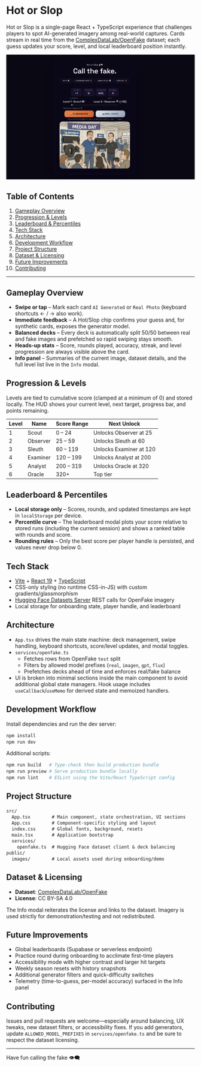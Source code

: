 # Hot or Slop

Hot or Slop is a single-page React + TypeScript experience that challenges players to spot AI-generated imagery among real-world captures. Cards stream in real time from the [ComplexDataLab/OpenFake](https://huggingface.co/datasets/ComplexDataLab/OpenFake) dataset; each guess updates your score, level, and local leaderboard position instantly.

<p align="center">
  <img src="docs/screenshot-main.png" alt="Hot or Slop main screen" width="520" />
</p>

## Table of Contents

1. [Gameplay Overview](#gameplay-overview)
2. [Progression & Levels](#progression--levels)
3. [Leaderboard & Percentiles](#leaderboard--percentiles)
4. [Tech Stack](#tech-stack)
5. [Architecture](#architecture)
6. [Development Workflow](#development-workflow)
7. [Project Structure](#project-structure)
8. [Dataset & Licensing](#dataset--licensing)
9. [Future Improvements](#future-improvements)
10. [Contributing](#contributing)

---

## Gameplay Overview

- **Swipe or tap** – Mark each card `AI Generated` or `Real Photo` (keyboard shortcuts ← / → also work).
- **Immediate feedback** – A Hot/Slop chip confirms your guess and, for synthetic cards, exposes the generator model.
- **Balanced decks** – Every deck is automatically split 50/50 between real and fake images and prefetched so rapid swiping stays smooth.
- **Heads-up stats** – Score, rounds played, accuracy, streak, and level progression are always visible above the card.
- **Info panel** – Summaries of the current image, dataset details, and the full level list live in the `Info` modal.

## Progression & Levels

Levels are tied to cumulative score (clamped at a minimum of 0) and stored locally. The HUD shows your current level, next target, progress bar, and points remaining.

| Level | Name     | Score Range | Next Unlock |
| ----- | -------- | ----------- | ----------- |
| 1     | Scout    | 0 – 24      | Unlocks Observer at 25 |
| 2     | Observer | 25 – 59     | Unlocks Sleuth at 60   |
| 3     | Sleuth   | 60 – 119    | Unlocks Examiner at 120 |
| 4     | Examiner | 120 – 199   | Unlocks Analyst at 200 |
| 5     | Analyst  | 200 – 319   | Unlocks Oracle at 320 |
| 6     | Oracle   | 320+        | Top tier |

## Leaderboard & Percentiles

- **Local storage only** – Scores, rounds, and updated timestamps are kept in `localStorage` per device.
- **Percentile curve** – The leaderboard modal plots your score relative to stored runs (including the current session) and shows a ranked table with rounds and score.
- **Rounding rules** – Only the best score per player handle is persisted, and values never drop below 0.

## Tech Stack

- [Vite](https://vitejs.dev/) + [React 19](https://react.dev/) + [TypeScript](https://www.typescriptlang.org/)
- CSS-only styling (no runtime CSS-in-JS) with custom gradients/glassmorphism
- [Hugging Face Datasets Server](https://huggingface.co/docs/datasets-server) REST calls for OpenFake imagery
- Local storage for onboarding state, player handle, and leaderboard

## Architecture

- `App.tsx` drives the main state machine: deck management, swipe handling, keyboard shortcuts, score/level updates, and modal toggles.
- `services/openfake.ts`
  - Fetches rows from OpenFake `test` split
  - Filters by allowed model prefixes (`real`, `imagen`, `gpt`, `flux`)
  - Prefetches decks ahead of time and enforces real/fake balance
- UI is broken into minimal sections inside the main component to avoid additional global state managers. Hook usage includes `useCallback`/`useMemo` for derived state and memoized handlers.

## Development Workflow

Install dependencies and run the dev server:

```bash
npm install
npm run dev
```

Additional scripts:

```bash
npm run build   # Type-check then build production bundle
npm run preview # Serve production bundle locally
npm run lint    # ESLint using the Vite/React TypeScript config
```

## Project Structure

```
src/
  App.tsx        # Main component, state orchestration, UI sections
  App.css        # Component-specific styling and layout
  index.css      # Global fonts, background, resets
  main.tsx       # Application bootstrap
  services/
    openfake.ts  # Hugging Face dataset client & deck balancing
public/
  images/        # Local assets used during onboarding/demo
```

## Dataset & Licensing

- **Dataset**: [ComplexDataLab/OpenFake](https://huggingface.co/datasets/ComplexDataLab/OpenFake)
- **License**: CC BY-SA 4.0

The Info modal reiterates the license and links to the dataset. Imagery is used strictly for demonstration/testing and not redistributed.

## Future Improvements

- Global leaderboards (Supabase or serverless endpoint)
- Practice round during onboarding to acclimate first-time players
- Accessibility mode with higher contrast and larger hit targets
- Weekly season resets with history snapshots
- Additional generator filters and quick-difficulty switches
- Telemetry (time-to-guess, per-model accuracy) surfaced in the Info panel

## Contributing

Issues and pull requests are welcome—especially around balancing, UX tweaks, new dataset filters, or accessibility fixes. If you add generators, update `ALLOWED_MODEL_PREFIXES` in `services/openfake.ts` and be sure to respect the dataset licensing.

---

Have fun calling the fake 👁️‍🗨️
